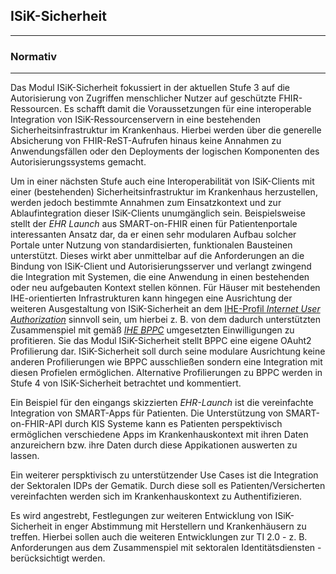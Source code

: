 ## ISiK-Sicherheit

---
### Normativ
---

Das Modul ISiK-Sicherheit fokussiert in der aktuellen Stufe 3 auf die Autorisierung von Zugriffen menschlicher Nutzer auf geschützte FHIR-Ressourcen. Es schafft damit die Voraussetzungen für eine interoperable Integration von ISiK-Ressourcenservern in eine bestehenden Sicherheitsinfrastruktur im Krankenhaus. Hierbei werden über die generelle Absicherung von FHIR-ReST-Aufrufen hinaus keine Annahmen zu Anwendungsfällen oder den Deployments der logischen Komponenten des Autorisierungssystems gemacht. 

Um in einer nächsten Stufe auch eine Interoperabilität von ISiK-Clients mit einer (bestehenden) Sicherheitsinfrastruktur im Krankenhaus herzustellen, werden jedoch bestimmte Annahmen zum Einsatzkontext und zur Ablaufintegration dieser ISiK-Clients unumgänglich sein. Beispielsweise stellt der _EHR Launch_ aus SMART-on-FHIR einen für Patientenportale interessanten Ansatz dar, da er einen sehr modularen Aufbau solcher Portale unter Nutzung von standardisierten, funktionalen Bausteinen unterstützt.  Dieses wirkt aber unmittelbar auf die Anforderungen an die Bindung von ISiK-Client und Autorisierungsserver und verlangt zwingend die Integration mit Systemen, die eine Anwendung in einen bestehenden oder neu aufgebauten Kontext stellen können. Für Häuser mit bestehenden IHE-orientierten Infrastrukturen kann hingegen eine Ausrichtung der weiteren Ausgestaltung von ISiK-Sicherheit an dem [IHE-Profil _Internet User Authorization_](https://profiles.ihe.net/ITI/IUA/index.html) sinnvoll sein, um hierbei z. B. von dem dadurch unterstützten Zusammenspiel mit gemäß [_IHE BPPC_](https://profiles.ihe.net/ITI/TF/Volume1/ch-19.html) umgesetzten Einwilligungen zu profitieren. Sie das Modul ISiK-Sicherheit stellt BPPC eine eigene OAuht2 Profilierung dar. ISiK-Sicherheit soll durch seine modulare Ausrichtung keine anderen Profilierungen wie BPPC ausschließen sondern eine Integration mit diesen Profielen ermöglichen. Alternative Profilierungen zu BPPC werden in Stufe 4 von ISiK-Sicherheit betrachtet und kommentiert.

Ein Beispiel für den eingangs skizzierten _EHR-Launch_ ist die vereinfachte Integration von SMART-Apps für Patienten. Die Unterstützung von SMART-on-FHIR-API durch KIS Systeme kann es Patienten perspektivisch ermöglichen verschiedene Apps im Krankenhauskontext mit ihren Daten anzureichern bzw. ihre Daten durch diese Appikationen auswerten zu lassen. 

Ein weiterer perspktivisch zu unterstützender Use Cases ist die Integration der Sektoralen IDPs der Gematik. Durch diese soll es Patienten/Versicherten vereinfachten werden sich im Krankenhauskontext zu Authentifizieren.

Es wird angestrebt, Festlegungen zur weiteren Entwicklung von ISiK-Sicherheit in enger Abstimmung mit Herstellern und Krankenhäusern zu treffen. Hierbei sollen auch die weiteren Entwicklungen zur TI 2.0 - z. B. Anforderungen aus dem Zusammenspiel mit sektoralen Identitätsdiensten - berücksichtigt werden.